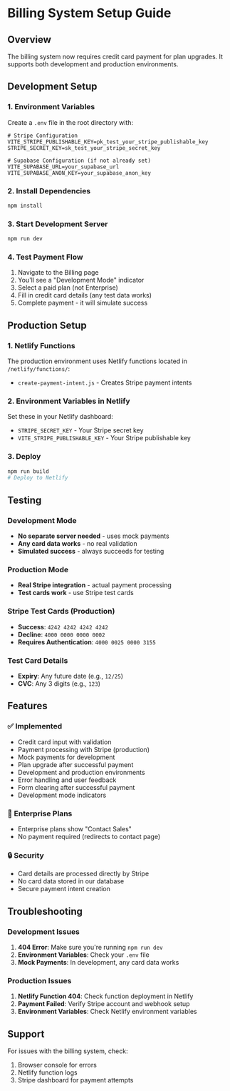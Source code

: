 # Billing System Setup Guide

## Overview
The billing system now requires credit card payment for plan upgrades. It supports both development and production environments.

## Development Setup

### 1. Environment Variables
Create a `.env` file in the root directory with:

```env
# Stripe Configuration
VITE_STRIPE_PUBLISHABLE_KEY=pk_test_your_stripe_publishable_key
STRIPE_SECRET_KEY=sk_test_your_stripe_secret_key

# Supabase Configuration (if not already set)
VITE_SUPABASE_URL=your_supabase_url
VITE_SUPABASE_ANON_KEY=your_supabase_anon_key
```

### 2. Install Dependencies
```bash
npm install
```

### 3. Start Development Server
```bash
npm run dev
```

### 4. Test Payment Flow
1. Navigate to the Billing page
2. You'll see a "Development Mode" indicator
3. Select a paid plan (not Enterprise)
4. Fill in credit card details (any test data works)
5. Complete payment - it will simulate success

## Production Setup

### 1. Netlify Functions
The production environment uses Netlify functions located in `/netlify/functions/`:
- `create-payment-intent.js` - Creates Stripe payment intents

### 2. Environment Variables in Netlify
Set these in your Netlify dashboard:
- `STRIPE_SECRET_KEY` - Your Stripe secret key
- `VITE_STRIPE_PUBLISHABLE_KEY` - Your Stripe publishable key

### 3. Deploy
```bash
npm run build
# Deploy to Netlify
```

## Testing

### Development Mode
- **No separate server needed** - uses mock payments
- **Any card data works** - no real validation
- **Simulated success** - always succeeds for testing

### Production Mode
- **Real Stripe integration** - actual payment processing
- **Test cards work** - use Stripe test cards

### Stripe Test Cards (Production)
- **Success**: `4242 4242 4242 4242`
- **Decline**: `4000 0000 0000 0002`
- **Requires Authentication**: `4000 0025 0000 3155`

### Test Card Details
- **Expiry**: Any future date (e.g., `12/25`)
- **CVC**: Any 3 digits (e.g., `123`)

## Features

### ✅ Implemented
- Credit card input with validation
- Payment processing with Stripe (production)
- Mock payments for development
- Plan upgrade after successful payment
- Development and production environments
- Error handling and user feedback
- Form clearing after successful payment
- Development mode indicators

### 🚫 Enterprise Plans
- Enterprise plans show "Contact Sales"
- No payment required (redirects to contact page)

### 🔒 Security
- Card details are processed directly by Stripe
- No card data stored in our database
- Secure payment intent creation

## Troubleshooting

### Development Issues
1. **404 Error**: Make sure you're running `npm run dev`
2. **Environment Variables**: Check your `.env` file
3. **Mock Payments**: In development, any card data works

### Production Issues
1. **Netlify Function 404**: Check function deployment in Netlify
2. **Payment Failed**: Verify Stripe account and webhook setup
3. **Environment Variables**: Check Netlify environment variables

## Support
For issues with the billing system, check:
1. Browser console for errors
2. Netlify function logs
3. Stripe dashboard for payment attempts 